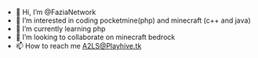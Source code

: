 - 👋 Hi, I’m @FaziaNetwork
- 👀 I’m interested in coding pocketmine(php) and minecraft (c++ and java)
- 🌱 I’m currently learning php
- 💞️ I’m looking to collaborate on minecraft bedrock
- 📫 How to reach me A2LS@Playhive.tk

<!---
FaziaNetwork/FaziaNetwork is a ✨ special ✨ repository because its `README.md` (this file) appears on your GitHub profile.
You can click the Preview link to take a look at your changes.
--->
